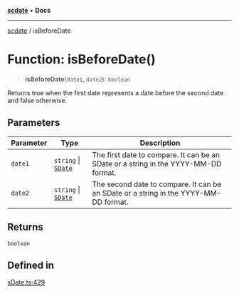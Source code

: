 [**scdate**](../README.md) • **Docs**

---

[scdate](../README.md) / isBeforeDate

# Function: isBeforeDate()

> **isBeforeDate**(`date1`, `date2`): `boolean`

Returns true when the first date represents a date before the second date and
false otherwise.

## Parameters

| Parameter | Type                                       | Description                                                                          |
| --------- | ------------------------------------------ | ------------------------------------------------------------------------------------ |
| `date1`   | `string` \| [`SDate`](../classes/SDate.md) | The first date to compare. It can be an SDate or a string in the YYYY-MM-DD format.  |
| `date2`   | `string` \| [`SDate`](../classes/SDate.md) | The second date to compare. It can be an SDate or a string in the YYYY-MM-DD format. |

## Returns

`boolean`

## Defined in

[sDate.ts:429](https://github.com/ericvera/scdate/blob/main/src/sDate.ts#L429)
